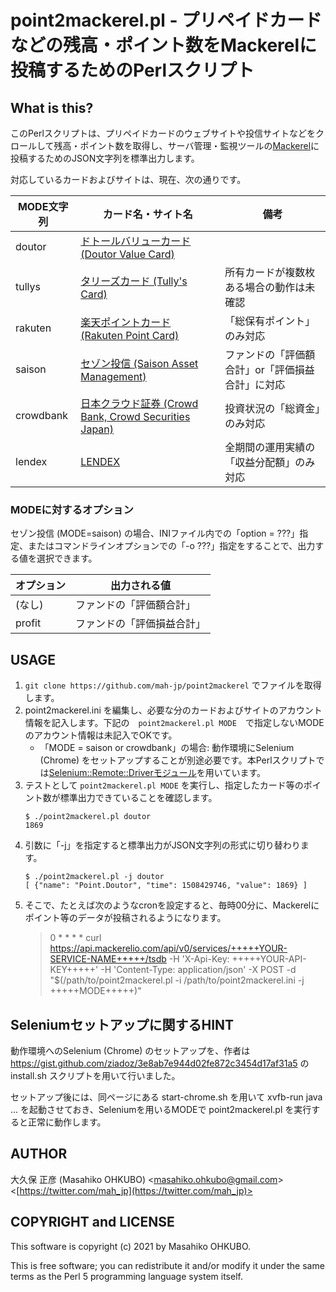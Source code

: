 # point2mackerel.pl - プリペイドカードなどの残高・ポイント数をMackerelに投稿するためのPerlスクリプト

## What is this?

このPerlスクリプトは、プリペイドカードのウェブサイトや投信サイトなどをクロールして残高・ポイント数を取得し、サーバ管理・監視ツールの[Mackerel](https://mackerel.io/ja/)に投稿するためのJSON文字列を標準出力します。

対応しているカードおよびサイトは、現在、次の通りです。

|MODE文字列|カード名・サイト名|備考|
|----|----|----|
|doutor|[ドトールバリューカード (Doutor Value Card)](http://doutor.jp/)||
|tullys|[タリーズカード (Tully's Card)](https://www.tullys.co.jp/cpn/tullyscard/)|所有カードが複数枚ある場合の動作は未確認|
|rakuten|[楽天ポイントカード (Rakuten Point Card)](https://pointcard.rakuten.co.jp/)|「総保有ポイント」のみ対応|
|saison|[セゾン投信 (Saison Asset Management)](https://www.saison-am.co.jp/)|ファンドの「評価額合計」or「評価損益合計」に対応|
|crowdbank|[日本クラウド証券 (Crowd Bank, Crowd Securities Japan)](https://crowdbank.jp/)|投資状況の「総資金」のみ対応|
|lendex|[LENDEX](https://lendex.jp/)|全期間の運用実績の「収益分配額」のみ対応|

### MODEに対するオプション

セゾン投信 (MODE=saison) の場合、INIファイル内での「option = ???」指定、またはコマンドラインオプションでの「-o ???」指定をすることで、出力する値を選択できます。

|オプション|出力される値|
|----|----|
|(なし)|ファンドの「評価額合計」|
|profit|ファンドの「評価損益合計」|

## USAGE

1. ``git clone https://github.com/mah-jp/point2mackerel`` でファイルを取得します。
2. point2mackerel.ini を編集し、必要な分のカードおよびサイトのアカウント情報を記入します。下記の　``point2mackerel.pl MODE``　で指定しないMODEのアカウント情報は未記入でOKです。
	- 「MODE = saison or crowdbank」の場合: 動作環境にSelenium (Chrome) をセットアップすることが別途必要です。本Perlスクリプトでは[Selenium::Remote::Driverモジュール](http://search.cpan.org/~gempesaw/Selenium-Remote-Driver/lib/Selenium/Remote/Driver.pm)を用いています。
3. テストとして ``point2mackerel.pl MODE`` を実行し、指定したカード等のポイント数が標準出力できていることを確認します。
	```
	$ ./point2mackerel.pl doutor
	1869
	```
4. 引数に「-j」を指定すると標準出力がJSON文字列の形式に切り替わります。
	```
	$ ./point2mackerel.pl -j doutor
	[ {"name": "Point.Doutor", "time": 1508429746, "value": 1869} ]
	```
5. そこで、たとえば次のようなcronを設定すると、毎時00分に、Mackerelにポイント等のデータが投稿されるようになります。
	> 0 * * * * curl https://api.mackerelio.com/api/v0/services/+++++YOUR-SERVICE-NAME+++++/tsdb -H 'X-Api-Key: +++++YOUR-API-KEY+++++' -H 'Content-Type: application/json' -X POST -d "$(/path/to/point2mackerel.pl -i /path/to/point2mackerel.ini -j +++++MODE+++++)"

## Seleniumセットアップに関するHINT

動作環境へのSelenium (Chrome) のセットアップを、作者は https://gist.github.com/ziadoz/3e8ab7e944d02fe872c3454d17af31a5 の install.sh スクリプトを用いて行いました。

セットアップ後には、同ページにある start-chrome.sh を用いて xvfb-run java ... を起動させておき、Seleniumを用いるMODEで point2mackerel.pl を実行すると正常に動作します。

## AUTHOR

大久保 正彦 (Masahiko OHKUBO) <[masahiko.ohkubo@gmail.com](mailto:masahiko.ohkubo@gmail.com)> <[https://twitter.com/mah_jp](https://twitter.com/mah_jp)>

## COPYRIGHT and LICENSE

This software is copyright (c) 2021 by Masahiko OHKUBO.

This is free software; you can redistribute it and/or modify it under the same terms as the Perl 5 programming language system itself.
